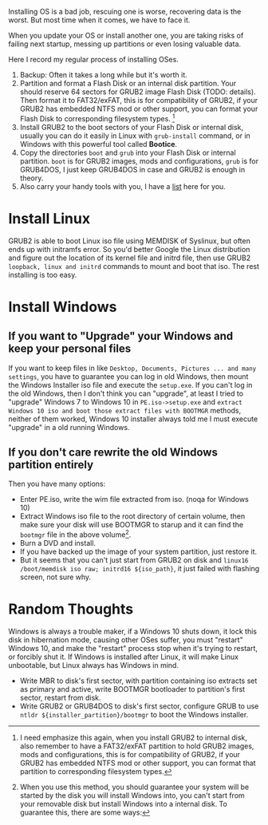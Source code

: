 Installing OS is a bad job, rescuing one is worse, recovering data is the worst. But most time when it comes, we have to face it.

When you update your OS or install another one, you are taking risks of failing next startup, messing up partitions or even losing valuable data.

Here I record my regular process of installing OSes.

1. Backup: Often it takes a long while but it's worth it.
1. Partition and format a Flash Disk or an internal disk partition. Your should reserve 64 sectors for GRUB2 image Flash Disk (TODO: details). Then format it to FAT32/exFAT, this is for compatibility of GRUB2, if your GRUB2 has embedded NTFS mod or other support, you can format your Flash Disk to corresponding filesystem types. [^1]
1. Install GRUB2 to the boot sectors of your Flash Disk or internal disk, usually you can do it easily in Linux with `grub-install` command, or in Windows with this powerful tool called **Bootice**.
1. Copy the directories `boot` and `grub` into your Flash Disk or internal partition. `boot` is for GRUB2 images, mods and configurations, `grub` is for GRUB4DOS, I just keep GRUB4DOS in case and GRUB2 is enough in theory.
1. Also carry your handy tools with you, I have a [list](./tools_you_need.md) here for you.

# Install Linux

GRUB2 is able to boot Linux iso file using MEMDISK of Syslinux, but often ends up with initramfs error. So you'd better Google the Linux distribution and figure out the location of its kernel file and initrd file, then use GRUB2 `loopback, linux and initrd` commands to mount and boot that iso. The rest installing is too easy.

# Install Windows

## If you want to "Upgrade" your Windows and keep your personal files

If you want to keep files in like `Desktop, Documents, Pictures ... and many settings`, you have to guarantee you can log in old Windows, then mount the Windows Installer iso file and execute the `setup.exe`. If you can't log in the old Windows, then I don't think you can "upgrade", at least I tried to "upgrade" Windows 7 to Windows 10 in `PE.iso->setup.exe` and `extract Windows 10 iso and boot those extract files with BOOTMGR` methods, neither of them worked, Windows 10 installer always told me I must execute "upgrade" in a old running Windows.

## If you don't care rewrite the old Windows partition entirely

Then you have many options:

* Enter PE.iso, write the wim file extracted from iso. (noqa for Windows 10)
* Extract Windows iso file to the root directory of certain volume, then make sure your disk will use BOOTMGR to starup and it can find the `bootmgr` file in the above volume[^2].
* Burn a DVD and install.
* If you have backed up the image of your system partition, just restore it.
* But it seems that you can't just start from GRUB2 on disk and `linux16 /boot/memdisk iso raw; initrd16 ${iso_path}`, it just failed with flashing screen, not sure why.

# Random Thoughts

Windows is always a trouble maker, if a Windows 10 shuts down, it lock this disk in hibernation mode, causing other OSes suffer, you must "restart" Windows 10, and make the "restart" process stop when it's trying to restart, or forcibly shut it. If Windows is installed after Linux, it will make Linux unbootable, but Linux always has Windows in mind. 

[^1]: I need emphasize this again, when you install GRUB2 to internal disk, also remember to have a FAT32/exFAT partition to hold GRUB2 images, mods and configurations, this is for compatibility of GRUB2, if your GRUB2 has embedded NTFS mod or other support, you can format that partition to corresponding filesystem types.

[^2]: When you use this method, you should guarantee your system will be started by the disk you will install Windows into, you can't start from your removable disk but install Windows into a internal disk. To guarantee this, there are some ways:
* Write MBR to disk's first sector, with partition containing iso extracts set as primary and active, write BOOTMGR bootloader to partition's first sector, restart from disk.
* Write GRUB2 or GRUB4DOS to disk's first sector, configure GRUB to use `ntldr ${installer_partition}/bootmgr` to boot the Windows installer.